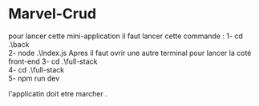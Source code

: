 # Marvel-Crud
pour lancer cette mini-application il faut lancer cette commande :
1- cd .\back\
2- node .\Index.js
Apres il faut ovrir une autre terminal pour lancer la coté front-end
3- cd .\full-stack\
4- cd .\full-stack\
5- npm run dev 

l'applicatin doit etre marcher .
